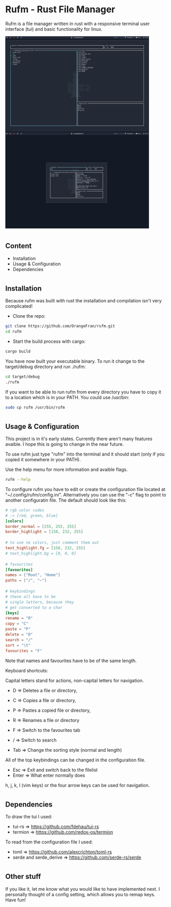 # Rufm - **Ru**st **Fi**le **Ma**nager

Rufm is a file manager written in rust with a responsive terminal user interface (tui) and basic functionality for linux.

<img src="images/fullsize.png" alt="Rufm full-sized"
	style="float: left; margin-right = 1%" width="450" height="300" />
<img src="images/smallsize.png" alt="Rufm small-sized"
	width="450" height="300" />

# 
## Content

* Installation
* Usage & Configuration
* Dependencies

# 
## Installation

Because rufm was built with rust the installation and compilation isn't very complicated!

* Clone the repo:
``` bash
git clone https://github.com/OrangeFran/rufm.git
cd rufm
```

* Start the build process with cargo:
``` bash
cargo build
```

You have now built your executable binary. To run it change to the target/debug directory and run ./rufm:

``` bash
cd target/debug 
./rufm 
```

If you want to be able to run rufm from every directory you have to copy it to a location which is in your PATH. You could use /usr/bin:

``` bash
sudo cp rufm /usr/bin/rufm
```

# 
## Usage & Configuration

This project is in it's early states. Currently there aren't many features avaible.
I hope this is going to change in the near future.

To use rufm just type "rufm" into the terminal and it should start (only if you copied it somewhere in your PATH).

Use the help menu for more information and avaible flags.
``` bash
rufm --help
```

To configure rufm you have to edit or create the configuration file located at "~/.config/rufm/config.ini". Alternatively you can use the "-c" flag to point to another configuratin file.
The default should look like this:

``` toml
# rgb color codes
# -> [red, green, blue]
[colors]
border_normal = [255, 255, 255]
border_highlight = [158, 232, 255]

# to use no colors, just comment them out 
text_highlight.fg = [158, 232, 255]
# text_highlight.bg = [0, 0, 0]

# favourites
[favourites]
names = ["Root", "Home"]
paths = ["/", "~"]

# keybindings
# these all have to be
# single letters, because they
# get converted to a char
[keys]
rename = "R"
copy = "C"
paste = "P"
delete = "D"
search = "/"
sort = "\t"
favourites = "F"
```

Note that names and favourites have to be of the same length.

Keyboard shortcuts:

Capital letters stand for actions, non-capital letters for navigation.

- D => Deletes a file or directory,
- C => Copies a file or directory,
- P => Pastes a copied file or directory,
- R => Renames a file or directory

- F => Switch to the favourites tab
- / => Switch to search

- Tab => Change the sorting style (normal and length)

All of the top keybindings can be changed in the configuration file.

- Esc => Exit and switch back to the filelist
- Enter => What enter normally does

h, j, k, l (vim keys) or the four arrow keys can be used for navigation.

# 
## Dependencies

To draw the tui I used:
- tui-rs => https://github.com/fdehau/tui-rs
- termion => https://github.com/redox-os/termion

To read from the configuration file I used:
- toml => https://github.com/alexcrichton/toml-rs
- serde and serde_derive => https://github.com/serde-rs/serde

#
## Other stuff

If you like it, let me know what you would like to have implemented next.
I personally thought of a config setting, which allows you to remap keys.
Have fun!
